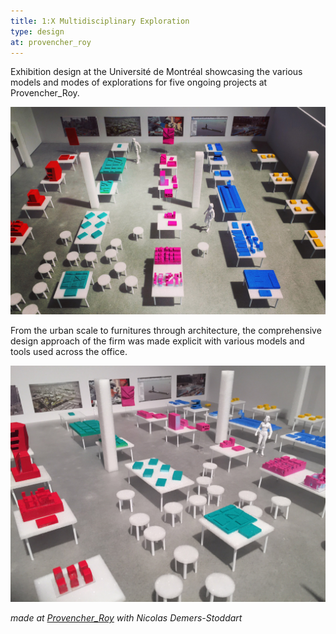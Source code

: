 ```yaml
---
title: 1:X Multidisciplinary Exploration
type: design
at: provencher_roy
---
```


Exhibition design at the Université de Montréal showcasing the various models and modes of explorations for five ongoing projects at Provencher_Roy.

![model of the expo](1x-expo-model.jpg)

From the urban scale to furnitures through architecture, the comprehensive design approach of the firm was made explicit with various models and tools used across the office.

![another view of the model](1x-expo-model-side.jpg)

_made at [Provencher_Roy](http://provencherroy.ca/) with Nicolas Demers-Stoddart_
